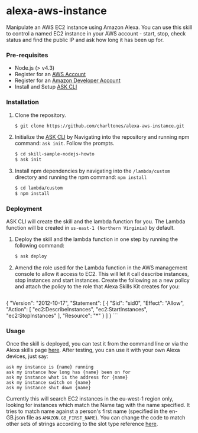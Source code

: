 # alexa-aws-instance
Manipulate an AWS EC2 instance using Amazon Alexa. You can use this skill to control a named EC2 instance in your AWS account - start, stop, check status and find the public IP and ask how long it has been up for.
### Pre-requisites

* Node.js (> v4.3)
* Register for an [AWS Account](https://aws.amazon.com/)
* Register for an [Amazon Developer Account](https://developer.amazon.com/)
* Install and Setup [ASK CLI](https://developer.amazon.com/docs/smapi/quick-start-alexa-skills-kit-command-line-interface.html)

### Installation
1. Clone the repository.

	```bash
	$ git clone https://github.com/charltones/alexa-aws-instance.git
	```

2. Initialize the [ASK CLI](https://developer.amazon.com/docs/smapi/quick-start-alexa-skills-kit-command-line-interface.html) by Navigating into the repository and running npm command: `ask init`. Follow the prompts.

	```bash
	$ cd skill-sample-nodejs-howto
	$ ask init
	```

3. Install npm dependencies by navigating into the `/lambda/custom` directory and running the npm command: `npm install`

	```bash
	$ cd lambda/custom
	$ npm install
	```


### Deployment

ASK CLI will create the skill and the lambda function for you. The Lambda function will be created in ```us-east-1 (Northern Virginia)``` by default.

1. Deploy the skill and the lambda function in one step by running the following command:

	```bash
	$ ask deploy
	```

2. Amend the role used for the Lambda function in the AWS management console to allow it access to EC2. This will let it call describe instances, stop instances and start instances. Create the following as a new policy and attach the policy to the role that Alexa Skills Kit creates for you:

	```
{
    "Version": "2012-10-17",
    "Statement": [
        {
            "Sid": "sid0",
            "Effect": "Allow",
            "Action": [
                "ec2:DescribeInstances",
                "ec2:StartInstances",
                "ec2:StopInstances"
            ],
            "Resource": "*"
        }
    ]
}
	```

### Usage

Once the skill is deployed, you can test it from the command line or via the Alexa skills page [here](https://developer.amazon.com/edw/home.html#/skills). After testing, you can use it with your own Alexa devices, just say:

```
ask my instance is {name} running
ask my instance how long has {name} been on for
ask my instance what is the address for {name}
ask my instance switch on {name}
ask my instance shut down {name}
```

Currently this will search EC2 instances in the eu-west-1 region only, looking for instances which match the Name tag with the name specified. It tries to match name against a person's first name (specified in the en-GB.json file as ```AMAZON.GB_FIRST_NAME```). You can change the code to match other sets of strings according to the slot type reference [here](https://developer.amazon.com/docs/custom-skills/slot-type-reference.html).

